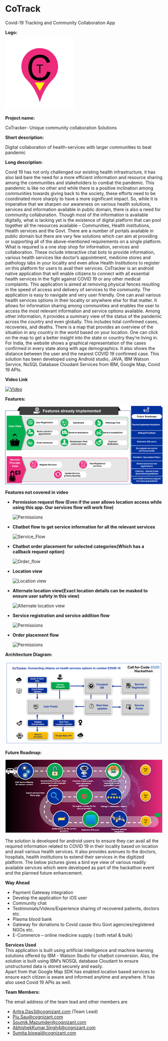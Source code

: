# CoTrack
Covid-19 Tracking and Community Collaboration App

**Logo:**  
![Logo](https://github.com/aritra0925/CoTrack/blob/master/logo.png?raw=true)  

**Project name:**  
  
CoTracker- Unique community collaboration Solutions  

**Short description:**
    
Digital collaboration of health-services with larger communities to beat pandemic

**Long description:**  
  
Covid 19 has not only challenged our existing health infrastructure, it has also laid bare the need for a more efficient information and resource sharing among the communities and stakeholders to combat the pandemic. This pandemic is like no other and while there is a positive inclination among communities towards giving back to the society, these efforts need to be coordinated more sharply to have a more significant impact.
So, while it is imperative that we sharpen our awareness on various health solutions, services and information available in public domain, there is also a need for community collaboration. Though most of the information is available digitally, what is lacking yet is the existence of digital platform that can pool together all the resources available – Communities, Health institutions, Health services and the Govt.
There are a number of portals available in public domain but there are very few solutions which can aim at providing or supporting all of the above-mentioned requirements on a single platform.
What is required is a one stop shop for information, services and collaboration. These include interactive chat bots to provide information, various health services like doctor’s appointment, medicine stores and pathology labs in your locality and even allow Health Institutions to register on this platform for users to avail their services. 
CoTracker is an android native application that will enable citizens to connect with all essential health services in the fight against COVID 19 or any other medical complaints. This application is aimed at removing physical fences resulting in the speed of access and delivery of services to the community. 
The application is easy to navigate and very user friendly. One can avail various health services options in their locality or anywhere else for that matter. It allows for information sharing among communities and enables the user to access the most relevant information and service options available. 
Among other information, it provides a summary view of the status of the pandemic across the country and even globally. This includes total confirmed cases, recoveries, and deaths. There is a map that provides an overview of the situation in any country in the world based on your location. One can click on the map to get a better insight into the state or country they’re living in. For India, the website shows a graphical representation of the cases confirmed in every state along with age demographics. It also shows the distance between the user and the nearest COVID 19 confirmed case. 
This solution has been developed using Android studio, JAVA, IBM Watson Service, NoSQL Database Cloudant Services from IBM, Google Map, Covid 19 APIs.

**Video Link**  
  
[![Video](http://img.youtube.com/vi/gPEU3JHNKx4/0.jpg)](http://www.youtube.com/watch?v=gPEU3JHNKx4)

**Features:**  
  
![Fatures](https://github.com/aritra0925/CoTrack/blob/master/features.png?raw=true)
  
**Features not covered in video**  
* **Permission request flow (Even if the user allows location access while using this app. Our services flow will work fine)**  

   ![Permissions](https://github.com/aritra0925/CoTrack/blob/master/clippings/permission_view.gif?raw=true)

* **Chatbot flow to get service information for all the relevant services**  

   ![Service_Flow](https://github.com/aritra0925/CoTrack/blob/master/clippings/chatbot_service_flow.gif?raw=true)

* **Chatbot order placement for selected categories(Which has a callback request option)**  

   ![Order_flow](https://github.com/aritra0925/CoTrack/blob/master/clippings/chatbot_order_flow.gif?raw=true)

* **Location view**  

   ![Location view](https://github.com/aritra0925/CoTrack/blob/master/clippings/location_view.gif?raw=true)

* **Alternate location view(Exact location details can be masked to ensure user safety in this view)**  

   ![Alternate location view](https://github.com/aritra0925/CoTrack/blob/master/clippings/location_alternate_view.gif?raw=true)

* **Service registration and service addition flow**  

   ![Permissions](https://github.com/aritra0925/CoTrack/blob/master/clippings/service_addition_flow.gif?raw=true)

* **Order placement flow**  

   ![Permissions](https://github.com/aritra0925/CoTrack/blob/master/clippings/order_placement_flow.gif?raw=true)
   
**Architecture Diagram:**  
    
![Architecture](https://github.com/aritra0925/CoTrack/blob/master/architecture.png?raw=true)

**Future Roadmap:**  
  
![Architecture](https://github.com/aritra0925/CoTrack/blob/master/roadmap.png?raw=true)

The solution is developed for android users to ensure they can avail all the required information related to COVID 19 in their locality based on location and avail various health services. It also provides avenues to the doctors, hospitals, health institutions to extend their services in the digitized platform.
The below pictures gives a bird eye view of various readily available services which were developed as part of the hackathon event and the planned future enhancement.

**Way Ahead** 
* Payment Gateway integration
* Develop the application for iOS user
* Community chat
* Testimonials/Videos/Experience sharing of recovered patients, doctors etc.
* Plasma blood bank
* Gateway for donations to Covid cause thru Govt agencies/registered NGOs etc.
* E-Commerce – online medicine supply ( both retail & bulk)

**Services Used**  
This application is built using artificial intelligence and machine learning solutions offered by IBM - Watson Studio for chatbot conversion. 
Also, the solution is built using IBM’s NOSQL database Cloudant to ensure unstructured data is stored securely and easily.  
Apart from that Google Map SDK has enabled location based services to ensure each citizen is aware and informed anytime and anywhere. It has also used Covid 19 APIs as well.

**Team Members:** 
   
The email address of the team lead and other members are  

* Aritra.Das3@cognizant.com (Team Lead)
* Piu.Sau@cognizant.com
* Soumik.Mazumder@cognizant.com
* AbhishekKumar.Singh4@cognizant.com
* Sumita.biswal@cognizant.com

